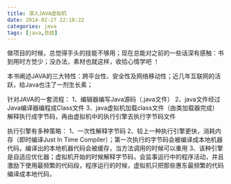 ```yaml
---
title: 深入JAVA虚拟机
date: 2014-02-27 22:18:22
categories: java
tags: [java,总结]
---
```

做项目的时候，总觉得手头的技能不够用；现在总能对之前的一些话深有感触：书到用时方觉少；没办法，素材也就这样，收拾心情学吧
！

本书阐述JAVA的三大特性：跨平台性、安全性及网络移动性；近几年互联网的活跃，给Java也注了一剂生长素；

针对JAVA的一套流程：
1、编辑器编写Java源码（.java文件）
2、java文件经过Java编译器编程成Class文件
3、java虚拟机加载class文件（由类加载器完成）解释执行成字节码，再由虚拟机中的执行引擎去执行字节码文件


执行引擎有多种策略：
1、一次性解释字节码
2、较上一种执行引擎更快，消耗内存（即时编译Just In Time Compiler）；第一次执行的字节码会被编译成本地机器代码，编译出的本地机器代码会被缓存，当方法调用的时候可以重用
3、该种引擎是自适应优化器；虚拟机开始的时候解释字节码，会监事运行中的程序活动，并且激励下使用最频繁的代码段，程序运行的时候，虚拟机只把那些惠东最频繁的代码编译成本地代码，
